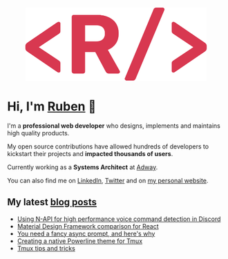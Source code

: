 <p align="center">
  <a href="https://callmeruben.com" target="_blank">
    <img src="./logo.svg" width="420">
  </a>
</p>

# Hi, I'm [Ruben](https://callmeruben.com) 👋

I'm a **professional web developer** who designs, implements and maintains high quality products.

My open source contributions have allowed hundreds of developers to kickstart their projects and **impacted thousands of users**.

Currently working as a **Systems Architect** at [Adway](https://adway.ai).

You can also find me on [LinkedIn](https://www.linkedin.com/in/ruben-harutyunyan/), [Twitter](https://twitter.com/Vagr9K) and on [my personal website](https://callmeruben.com).

## My latest [blog posts](https://callmeruben.com/blog)

<!-- BLOG-POST-LIST:START -->
- [Using N-API for high performance voice command detection in Discord](https://callmeruben.com/blog/using-n-api-for-high-performance-voice-command-detection-in-discord)
- [Material Design Framework comparison for React](https://callmeruben.com/blog/material-design-framework-comparison-for-react)
- [You need a fancy async prompt, and here&#39;s why](https://callmeruben.com/blog/you-need-a-fancy-async-prompt-and-heres-why)
- [Creating a native Powerline theme for Tmux](https://callmeruben.com/blog/creating-a-native-powerline-theme-for-tmux)
- [Tmux tips and tricks](https://callmeruben.com/blog/tmux-tips-and-tricks)
<!-- BLOG-POST-LIST:END -->
